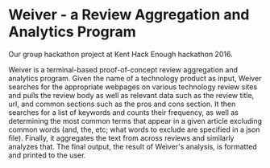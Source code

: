 # Weiver - a Review Aggregation and Analytics Program
Our group hackathon project at Kent Hack Enough hackathon 2016.

Weiver is a terminal-based proof-of-concept review aggregation and analytics
program.  Given the name of a technology product as input, Weiver searches for
the appropriate webpages on various technology review sites and pulls the
review body as well as relevant data such as the review title, url, and
common sections such as the pros and cons section.  It then searches for a list
of keywords and counts their frequency, as well as determining the most common
terms that appear in a given article excluding common words (and, the, etc;
what words to exclude are specified in a json file).  Finally, it aggregates the
text from across reviews and similarly analyzes that.  The final output, the
result of Weiver's analysis, is formatted and printed to the user.
